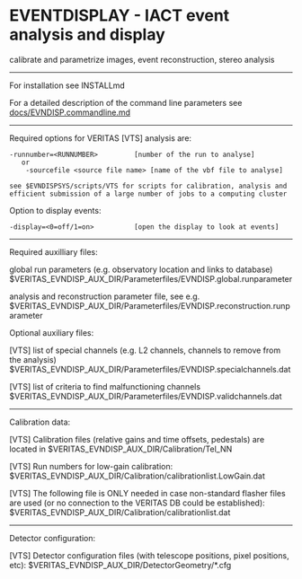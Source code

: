 # EVENTDISPLAY - IACT event analysis and display

calibrate and parametrize images, event reconstruction, stereo analysis

----------------------------------------------

For installation see INSTALLmd

For a detailed description of the command line parameters see
[docs/EVNDISP.commandline.md](docs/EVNDISP.commandline.md)

----------------------------------------------

Required options for VERITAS [VTS] analysis are:

	-runnumber=<RUNNUMBER>         [number of the run to analyse]
	   or
        -sourcefile <source file name> [name of the vbf file to analyse]

	see $EVNDISPSYS/scripts/VTS for scripts for calibration, analysis and
	efficient submission of a large number of jobs to a computing cluster

Option to display events:

	-display=<0=off/1=on>          [open the display to look at events]

----------------------------------------------

Required auxilliary files:

   global run parameters (e.g. observatory location and links to database)
   $VERITAS_EVNDISP_AUX_DIR/Parameterfiles/EVNDISP.global.runparameter

   analysis and reconstruction parameter file, see e.g.
   $VERITAS_EVNDISP_AUX_DIR/Parameterfiles/EVNDISP.reconstruction.runparameter

Optional auxiliary files:

   [VTS] list of special channels (e.g. L2 channels, channels to remove from the analysis)
   $VERITAS_EVNDISP_AUX_DIR/Parameterfiles/EVNDISP.specialchannels.dat

   [VTS] list of criteria to find malfunctioning channels
   $VERITAS_EVNDISP_AUX_DIR/Parameterfiles/EVNDISP.validchannels.dat

----------------------------------------------

Calibration data:

   [VTS] Calibration files (relative gains and time offsets, pedestals) are located in
   $VERITAS_EVNDISP_AUX_DIR/Calibration/Tel_NN

   [VTS] Run numbers for low-gain calibration:
   $VERITAS_EVNDISP_AUX_DIR/Calibration/calibrationlist.LowGain.dat

   [VTS] The following file is ONLY needed in case non-standard flasher files are used
   (or no connection to the VERITAS DB could be established):
   $VERITAS_EVNDISP_AUX_DIR/Calibration/calibrationlist.dat

----------------------------------------------

Detector configuration:

   [VTS] Detector configuration files (with telescope positions, pixel positions, etc):
   $VERITAS_EVNDISP_AUX_DIR/DetectorGeometry/*.cfg

